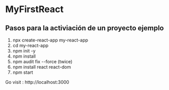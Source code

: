 # MyFirstReact
## Pasos para la activiación de un proyecto ejemplo
1. npx create-react-app my-react-app
2. cd my-react-app
3. npm init -y
4. npm install 
5. npm audit fix --force (twice)
6. npm install react react-dom
7. npm start

Go visit : http://localhost:3000
